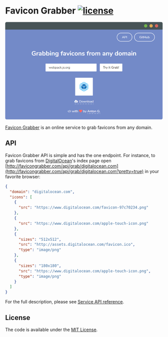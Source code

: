 # Favicon Grabber [![license](https://img.shields.io/dub/l/vibe-d.svg?style=flat-square)](LICENSE)

![Screenshot of Favicon Grabber](favicongrabber.png)

[Favicon Grabber](http://favicongrabber.com/) is an online service to grab favicons from any domain.

## API

Favicon Grabber API is simple and has the one endpoint. For instance, to grab favicons from [DigitalOcean](https://digitalocean.com/)'s index page open [http://favicongrabber.com/api/grab/digitalocean.com](http://favicongrabber.com/api/grab/digitalocean.com?pretty=true) in your favorite browser:

```json
{
  "domain": "digitalocean.com",
  "icons": [
    {
      "src": "https://www.digitalocean.com/favicon-97c70234.png"
    },
    {
      "src": "https://www.digitalocean.com/apple-touch-icon.png"
    },
    {
      "sizes": "512x512",
      "src": "http://assets.digitalocean.com/favicon.ico",
      "type": "image/png"
    },
    {
      "sizes": "180x180",
      "src": "https://www.digitalocean.com/apple-touch-icon.png",
      "type": "image/png"
    }
  ]
}
```

For the full description, please see [Service API reference](docs/API.md).

## License
  
The code is available under the [MIT License](LICENSE).
